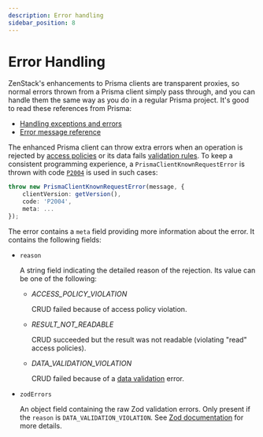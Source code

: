 ```yaml
---
description: Error handling
sidebar_position: 8
---
```


# Error Handling

ZenStack's enhancements to Prisma clients are transparent proxies, so normal errors thrown from a Prisma client simply pass through, and you can handle them the same way as you do in a regular Prisma project. It's good to read these references from Prisma:

-   [Handling exceptions and errors](https://www.prisma.io/docs/concepts/components/prisma-client/handling-exceptions-and-errors)
-   [Error message reference](https://www.prisma.io/docs/reference/api-reference/error-reference)

The enhanced Prisma client can throw extra errors when an operation is rejected by [access policies](./zmodel-language#access-policy) or its data fails [validation rules](./zmodel-language#data-validation). To keep a consistent programming experience, a `PrismaClientKnownRequestError` is thrown with code [`P2004`](https://www.prisma.io/docs/reference/api-reference/error-reference#p2004) is used in such cases:

```ts
throw new PrismaClientKnownRequestError(message, {
    clientVersion: getVersion(),
    code: 'P2004',
    meta: ...
});
```

The error contains a `meta` field providing more information about the error. It contains the following fields:

- `reason`
    
    A string field indicating the detailed reason of the rejection. Its value can be one of the following:

    - *ACCESS_POLICY_VIOLATION*
  
        CRUD failed because of access policy violation.

    - *RESULT_NOT_READABLE*
  
        CRUD succeeded but the result was not readable (violating "read" access policies).

    - *DATA_VALIDATION_VIOLATION*
    
        CRUD failed because of a [data validation](./zmodel-language#data-validation) error.

- `zodErrors`
  
    An object field containing the raw Zod validation errors. Only present if the `reason` is `DATA_VALIDATION_VIOLATION`. See [Zod documentation](https://zod.dev/?id=error-handling) for more details.
